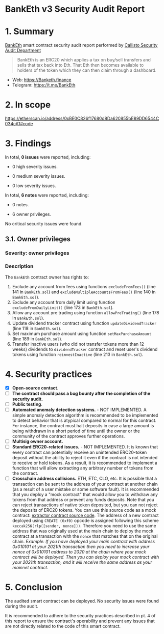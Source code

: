 # BankEth v3 Security Audit Report

# 1. Summary

[BankEth](https://etherscan.io/address/0xBE0C826f17680d8Da620855bE89DD6544C034cA1#code) smart contract security audit report performed by [Callisto Security Audit Department](https://github.com/EthereumCommonwealth/Auditing)

>
> BankEth is an ERC20 which applies a tax on buy/sell transfers and sells that tax back into Eth. That Eth then becomes available to holders of the token which they can then claim through a dashboard.

* Web: https://Banketh.finance
* Telegram: https://t.me/BankEth

# 2. In scope

https://etherscan.io/address/0xBE0C826f17680d8Da620855bE89DD6544C034cA1#code

# 3. Findings

In total, **0 issues** were reported, including:

- 0 high severity issues.

- 0 medium severity issues.

- 0 low severity issues.

In total, **6 notes** were reported, including:

- 0 notes.

- 6 owner privileges.

No critical security issues were found.



## 3.1. Owner privileges

### Severity: owner privileges

### Description

The `BankEth` contract owner has rights to:

1. Exclude any account from fees using functions `excludeFromFees()` (line 141 in `BankEth.sol`) and `excludeMultipleAccountsFromFees()` (line 140 in `BankEth.sol`).
2. Exclude any account from daily limit using function `excludeFromDailyLimit()` (line 173 in `BankEth.sol`).
3. Allow any account pre trading using function `allowPreTrading()` (line 178 in `BankEth.sol`).
4. Update dividend tracker contract using function `updateDividendTracker` (line 118 in `BankEth.sol`).
5. Set maximum purchase amount using function `setMaxPurchaseAmount` (line 189 in `BankEth.sol`).
6. Transfer inactive users (who did not transfer tokens more than 12 weeks) dividends to `dividendTracker` contract and reset user's dividend tokens using function `reinvestInactive` (line 213 in `BankEth.sol`).


# 4. Security practices

- [x] **Open-source contact**.
- [ ] **The contract should pass a bug bounty after the completion of the security audit.**
- [ ] **Public testing.**
- [ ] **Automated anomaly detection systems.** - NOT IMPLEMENTED. A simple anomaly detection algorithm is recommended to be implemented to detect behavior that is atypical compared to normal for this contract. For instance, the contract must halt deposits in case a large amount is being withdrawn in a short period of time until the owner or the community of the contract approves further operations.
- [ ] **Multisig owner account.**
- [ ] **Standard ERC20-related issues.** - NOT IMPLEMENTED. It is known that every contract can potentially receive an unintended ERC20-token deposit without the ability to reject it even if the contract is not intended to receive or hold tokens. As a result, it is recommended to implement a function that will allow extracting any arbitrary number of tokens from the contract.
- [ ] **Crosschain address collisions.** ETH, ETC, CLO, etc. It is possible that a transaction can be sent to the address of your contract at another chain (as a result of a user mistake or some software fault). It is recommended that you deploy a "mock contract" that would allow you to withdraw any tokens from that address or prevent any funds deposits. Note that you can reject transactions of native token deposited, but you can not reject the deposits of ERC20 tokens. You can use this source code as a mock contract: [extractor contract source code](https://github.com/EthereumCommonwealth/GNT-emergency-extractor-contract/blob/master/extractor.sol). The address of a new contract deployed using `CREATE (0xf0)` opcode is assigned following this scheme `keccak256(rlp([sender, nonce]))`. Therefore you need to use the same address that was originally used at the main chain to deploy the mock contract at a transaction with the `nonce` that matches that on the original chain. _Example: If you have deployed your main contract with address 0x010101 at your 2021th transaction then you need to increase your nonce of 0x010101 address to 2020 at the chain where your mock contract will be deployed. Then you can deploy your mock contract with your 2021th transaction, and it will receive the same address as your mainnet contract._

# 5. Conclusion

The audited smart contract can be deployed. No security issues were found during the audit.

It is recommended to adhere to the security practices described in pt. 4 of this report to ensure the contract's operability and prevent any issues that are not directly related to the code of this smart contract.
